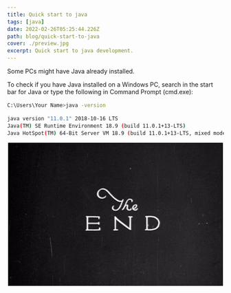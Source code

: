 ```yaml
---
title: Quick start to java
tags: [java]
date: 2022-02-26T05:25:44.226Z
path: blog/quick-start-to-java
cover: ./preview.jpg
excerpt: Quick start to java development.
---
```


Some PCs might have Java already installed.

To check if you have Java installed on a Windows PC, search in the start bar for Java or type the following in Command Prompt (cmd.exe):

```bash
C:\Users\Your Name>java -version
```

```bash
java version "11.0.1" 2018-10-16 LTS
Java(TM) SE Runtime Environment 18.9 (build 11.0.1+13-LTS)
Java HotSpot(TM) 64-Bit Server VM 18.9 (build 11.0.1+13-LTS, mixed mode)
```

<img src="./image.gif" alt="Image for the end of article" style="display:block;margin:auto">
